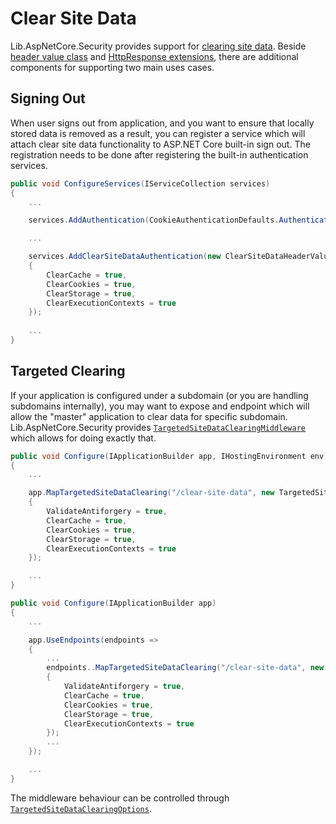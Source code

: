 ﻿# Clear Site Data

Lib.AspNetCore.Security provides support for [clearing site data](http://www.w3.org/TR/clear-site-data/). Beside [header value class](../api/Lib.AspNetCore.Security.Http.Headers.ClearSiteDataHeaderValue.html) and [HttpResponse extensions](../api/Lib.AspNetCore.Security.Http.Extensions.HttpResponseHeadersExtensions.html), there are additional components for supporting two main uses cases.

## Signing Out

When user signs out from application, and you want to ensure that locally stored data is removed as a result, you can register a service which will attach clear site data functionality to ASP.NET Core built-in sign out. The registration needs to be done after registering the built-in authentication services.

```cs
public void ConfigureServices(IServiceCollection services)
{
	...

    services.AddAuthentication(CookieAuthenticationDefaults.AuthenticationScheme);

	...

    services.AddClearSiteDataAuthentication(new ClearSiteDataHeaderValue
    {
        ClearCache = true,
        ClearCookies = true,
        ClearStorage = true,
        ClearExecutionContexts = true
    });
    
	...
}
```

## Targeted Clearing

If your application is configured under a subdomain (or you are handling subdomains internally), you may want to expose and endpoint which will allow the "master" application to clear data for specific subdomain. Lib.AspNetCore.Security provides [`TargetedSiteDataClearingMiddleware`](../api/Lib.AspNetCore.Security.TargetedSiteDataClearingMiddleware.html) which allows for doing exactly that.

```cs
public void Configure(IApplicationBuilder app, IHostingEnvironment env)
{
	...

	app.MapTargetedSiteDataClearing("/clear-site-data", new TargetedSiteDataClearingOptions
    {
        ValidateAntiforgery = true,
        ClearCache = true,
        ClearCookies = true,
        ClearStorage = true,
        ClearExecutionContexts = true
    });

	...
}
```

```cs
public void Configure(IApplicationBuilder app)
{
    ...

    app.UseEndpoints(endpoints =>
    {
        ...
        endpoints..MapTargetedSiteDataClearing("/clear-site-data", new TargetedSiteDataClearingOptions
        {
            ValidateAntiforgery = true,
            ClearCache = true,
            ClearCookies = true,
            ClearStorage = true,
            ClearExecutionContexts = true
        });
        ...
    });

    ...
}
```

The middleware behaviour can be controlled through [`TargetedSiteDataClearingOptions`](../api/Lib.AspNetCore.Security.TargetedSiteDataClearingOptions.html).